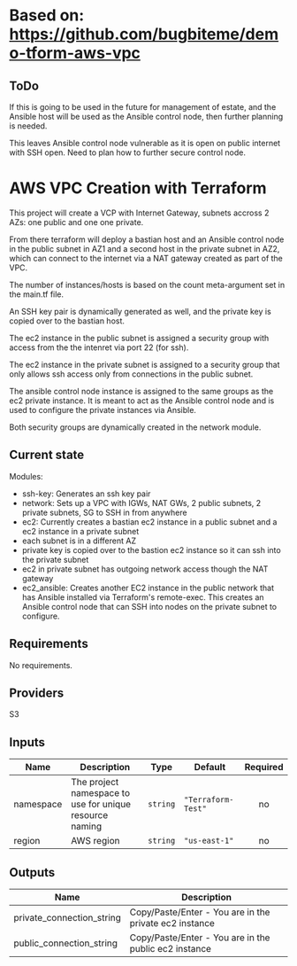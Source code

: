 # Based on: https://github.com/bugbiteme/demo-tform-aws-vpc

## ToDo

If this is going to be used in the future for management of estate, and the Ansible host will be used as the Ansible control node, then further planning is needed.

This leaves Ansible control node vulnerable as it is open on public internet with SSH open. Need to plan how to further secure control node.

# AWS VPC Creation with Terraform
This project will create a VCP with Internet Gateway, subnets accross 2 AZs: one public
and one one private.

From there terraform will deploy a bastian host and an Ansible control node in the public subnet in AZ1 and a second host
in the private subnet in AZ2, which can connect to the internet via a NAT gateway created
as part of the VPC. 

The number of instances/hosts is based on the count meta-argument set in the main.tf file.

An SSH key pair is dynamically generated as well, and the private key is copied over to the
bastian host.

The ec2 instance in the public subnet is assigned a security group with access from the 
the intenret via port 22 (for ssh).

The ec2 instance in the private subnet is assigned to a security group that only allows
ssh access only from connections in the public subnet.

The ansible control node instance is assigned to the same groups as the ec2 private instance. It is meant to act as the Ansible control node and is used to configure the private instances via Ansible. 

Both security groups are dynamically created in the network module.

## Current state

Modules:

- ssh-key: Generates an ssh key pair
- network: Sets up a VPC with IGWs, NAT GWs, 2 public subnets, 2 private subnets, SG to SSH in from anywhere
- ec2: Currently creates a bastian ec2 instance in a public subnet and a ec2 instance in a private subnet
- each subnet is in a different AZ
- private key is copied over to the bastion ec2 instance so it can ssh into the private subnet
- ec2 in private subnet has outgoing network access though the NAT gateway
- ec2_ansible: Creates another EC2 instance in the public network that has Ansible installed via Terraform's remote-exec. This creates an Ansible control node that can SSH into nodes on the private subnet to configure.

## Requirements

No requirements.

## Providers

S3

## Inputs

| Name | Description | Type | Default | Required |
|------|-------------|------|---------|:--------:|
| namespace | The project namespace to use for unique resource naming | `string` | `"Terraform-Test"` | no |
| region | AWS region | `string` | `"us-east-1"` | no |

## Outputs

| Name | Description |
|------|-------------|
| private\_connection\_string | Copy/Paste/Enter - You are in the private ec2 instance |
| public\_connection\_string | Copy/Paste/Enter - You are in the public ec2 instance |

